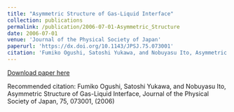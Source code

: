 ```yaml
---
title: "Asymmetric Structure of Gas-Liquid Interface"
collection: publications
permalink: /publication/2006-07-01-Asymmetric_Structure
date: 2006-07-01
venue: 'Journal of the Physical Society of Japan'
paperurl: 'https://dx.doi.org/10.1143/JPSJ.75.073001'
citation: 'Fumiko Ogushi, Satoshi Yukawa, and Nobuyasu Ito, Asymmetric Structure of Gas-Liquid Interface, Journal of the Physical Society of Japan,  <bf>75</bf>, 073001, (2006)'
---
```


<a href='https://dx.doi.org/10.1143/JPSJ.75.073001'>Download paper here</a>

Recommended citation: Fumiko Ogushi, Satoshi Yukawa, and Nobuyasu Ito, Asymmetric Structure of Gas-Liquid Interface, Journal of the Physical Society of Japan,  <bf>75</bf>, 073001, (2006)